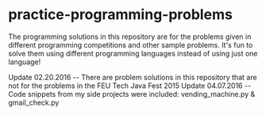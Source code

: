 # practice-programming-problems
The programming solutions in this repository are for the problems given in different programming competitions and other sample problems.
It's fun to solve them using different programming languages instead of using just one language!

Update 02.20.2016 -- There are problem solutions in this repository that are not for the problems in the FEU Tech Java Fest 2015
Update 04.07.2016 -- Code snippets from my side projects were included: vending_machine.py & gmail_check.py
